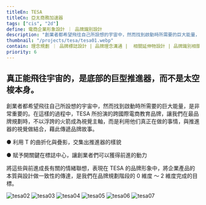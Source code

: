 ```yaml
---
titleEn: TESA
titleCn: 亞太商務加速器
tags: ["cis", "2d"]
define: 電商企業形象設計 ｜ 品牌識別設計
description: "創業者都希望飛往自己所設想的宇宙中，然而找到啟動時所需要的巨大能量，是非常重要的。在這樣的過程中，TESA所扮演的是跨國際電商教育品牌。"
thumbnail: "/projects/tesa/tesa01.webp"
contain: 理念規劃 ｜ 品牌標誌設計 | 品牌理念溝通 |  相關延伸物設計 | 品牌識別相關諮詢
priority: 6
---
```


<section>

## 真正能飛往宇宙的，是底部的巨型推進器，而不是太空梭本身。　

創業者都希望飛往自己所設想的宇宙中，然而找到啟動時所需要的巨大能量，是非常重要的。在這樣的過程中，TESA 所扮演的跨國際電商教育品牌，讓我們在最品牌規劃時，不以浮誇的火箭成為視覺主軸，而是利用他们真正在做的事情，與推進器的視覺做結合，藉此傳遞品牌故事。

● 利用 T 的曲折化與疊影，交集出推進器的樣貌

● 賦予開關鍵在標誌中心，讓創業者們可以獲得前進的動力

將這些與前進成長有關的情緒聯想，表現在 TESA 的品牌形象中，將企業產品的本質與設計做一致性的傳達，是我們在品牌規劃階段的 0 維度 ～ 2 維度完成的目標。

</section>

<section>

<img alt="tesa02" data-src="/projects/tesa/tesa02.webp" />
<img alt="tesa03" data-src="/projects/tesa/tesa03.webp" />
<img alt="tesa04" data-src="/projects/tesa/tesa04.webp" />
<img alt="tesa05" data-src="/projects/tesa/tesa05.webp" />
<img alt="tesa06" data-src="/projects/tesa/tesa06.webp" />
<img alt="tesa07" data-src="/projects/tesa/tesa07.webp" />

</section>
